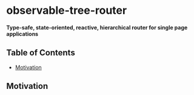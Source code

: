 # observable-tree-router

#### Type-safe, state-oriented, reactive, hierarchical router for single page applications

## Table of Contents
<!-- START doctoc generated TOC please keep comment here to allow auto update -->
<!-- DON'T EDIT THIS SECTION, INSTEAD RE-RUN doctoc TO UPDATE -->


- [Motivation](#motivation)

<!-- END doctoc generated TOC please keep comment here to allow auto update -->

## Motivation

